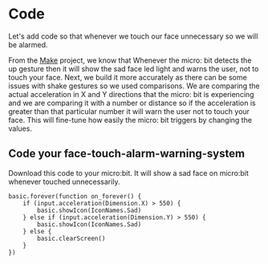 # Code

Let's add code so that whenever we touch our face unnecessary so we will be alarmed.

From the [Make](/projects/face-touch-alarm/make.md) project, we know that Whenever the micro: bit detects the up gesture then it will show the sad face led light and warns the user, not to touch your face. Next, we build it more accurately as there can be some issues with shake gestures so we used comparisons. We are comparing the actual acceleration in X and Y directions that the micro: bit is experiencing and we are comparing it with a number or distance so if the acceleration is greater than that particular number it will warn the user not to touch your face. This will fine-tune how easily the micro: bit triggers by changing the values.

## Code your face-touch-alarm-warning-system

Download this code to your micro:bit. It will show a sad face on micro:bit whenever touched unnecessarily.

```blocks
basic.forever(function on_forever() {
    if (input.acceleration(Dimension.X) > 550) {
        basic.showIcon(IconNames.Sad)
    } else if (input.acceleration(Dimension.Y) > 550) {
        basic.showIcon(IconNames.Sad)
    } else {
        basic.clearScreen()
    }
})
```
